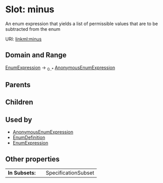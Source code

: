 
# Slot: minus

An enum expression that yields a list of permissible values that are to be subtracted from the enum

URI: [linkml:minus](https://w3id.org/linkml/minus)


## Domain and Range

[EnumExpression](EnumExpression.md) &#8594;  <sub>0..\*</sub> [AnonymousEnumExpression](AnonymousEnumExpression.md)

## Parents


## Children


## Used by

 * [AnonymousEnumExpression](AnonymousEnumExpression.md)
 * [EnumDefinition](EnumDefinition.md)
 * [EnumExpression](EnumExpression.md)

## Other properties

|  |  |  |
| --- | --- | --- |
| **In Subsets:** | | SpecificationSubset |